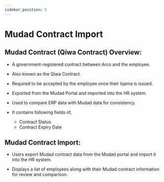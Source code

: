 ```yaml
---
sidebar_position: 5
---
```


# Mudad Contract Import

## Mudad Contract (Qiwa Contract) Overview:

  - A government-registered contract between Arco and the employee.

  - Also known as the Qiwa Contract.

  - Required to be accepted by the employee once their Iqama is issued.

  - Exported from the Mudad Portal and imported into the HR system.

  - Used to compare ERP data with Mudad data for consistency.

  - It contains following fields of,
    - Contract Status
    - Contract Expiry Date

## Mudad Contract Import:

  - Users export Mudad contract data from the Mudad portal and import it into the HR system.

  - Displays a list of employees along with their Mudad contract information for review and comparison.